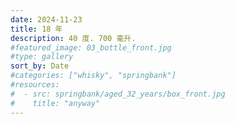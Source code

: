 ```yaml
---
date: 2024-11-23
title: 18 年
description: 40 度. 700 毫升.
#featured_image: 03_bottle_front.jpg
#type: gallery
sort_by: Date
#categories: ["whisky", "springbank"]
#resources:
#  - src: springbank/aged_32_years/box_front.jpg
#    title: "anyway"
---
```

